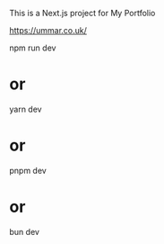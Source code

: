This is a Next.js project for My Portfolio

https://ummar.co.uk/

npm run dev
# or
yarn dev
# or
pnpm dev
# or
bun dev
